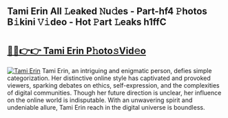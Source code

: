 ## Tami Erin All 𝙻eaked 𝙽u𝚍es - Part-hf4 𝙿hotos B𝚒kini 𝚅𝚒deo - Hot 𝙿art 𝙻eaks h1ffC

# <h2><a href="http://ld1vo4r.urlbe.top/?page=Tami+Erin">🔗🔗👉👉 Tami Erin P𝚑oto𝚜Vid𝚎o</a></h2>

[![Tami Erin](https://i.imgur.com/eBuTRDB.gif)](http://ld1vo4r.urlbe.top/?page=Tami+Erin)
Tami Erin, an intriguing and enigmatic person, defies simple categorization. Her distinctive online style has captivated and provoked viewers, sparking debates on ethics, self-expression, and the complexities of digital communities. Though her future direction is unclear, her influence on the online world is indisputable. With an unwavering spirit and undeniable allure, Tami Erin reach in the digital universe is boundless.
